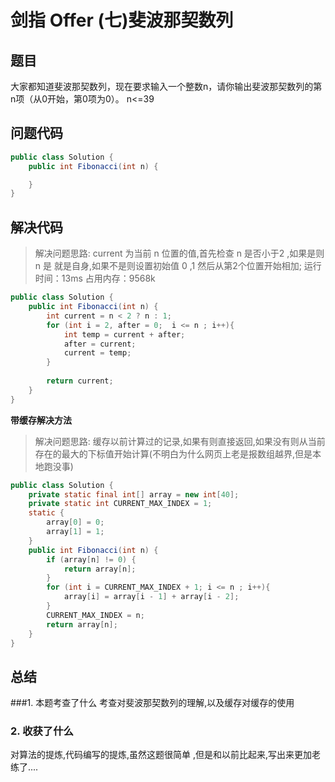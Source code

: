 # 剑指 Offer (七)斐波那契数列
## 题目
大家都知道斐波那契数列，现在要求输入一个整数n，请你输出斐波那契数列的第n项（从0开始，第0项为0）。
n<=39
## 问题代码

```java
public class Solution {
    public int Fibonacci(int n) {

    }
}
```
## 解决代码
> 解决问题思路:  current 为当前 n 位置的值,首先检查 n 是否小于2 ,如果是则 n 是 就是自身,如果不是则设置初始值 0 ,1 然后从第2个位置开始相加;
> 运行时间：13ms
占用内存：9568k

```java
public class Solution {
    public int Fibonacci(int n) {
        int current = n < 2 ? n : 1;
        for (int i = 2, after = 0;  i <= n ; i++){
            int temp = current + after;
            after = current;
            current = temp;
        }
        
        return current;
    }
}
```

**带缓存解决方法**
> 解决问题思路:  缓存以前计算过的记录,如果有则直接返回,如果没有则从当前存在的最大的下标值开始计算(不明白为什么网页上老是报数组越界,但是本地跑没事)

```java
public class Solution {
    private static final int[] array = new int[40];
    private static int CURRENT_MAX_INDEX = 1;
    static {
        array[0] = 0;
        array[1] = 1;
    }
    public int Fibonacci(int n) {
        if (array[n] != 0) {
            return array[n];
        }
        for (int i = CURRENT_MAX_INDEX + 1; i <= n ; i++){
            array[i] = array[i - 1] + array[i - 2]; 
        }
        CURRENT_MAX_INDEX = n;
        return array[n];
    }
}
```
## 总结
###1. 本题考查了什么
考查对斐波那契数列的理解,以及缓存对缓存的使用
### 2. 收获了什么
对算法的提炼,代码编写的提炼,虽然这题很简单 ,但是和以前比起来,写出来更加老练了....
